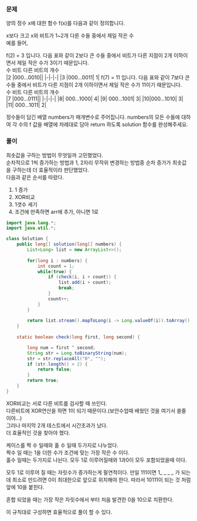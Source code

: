 ### 문제

양의 정수 x에 대한 함수 f(x)를 다음과 같이 정의합니다.   

x보다 크고 x와 비트가 1~2개 다른 수들 중에서 제일 작은 수   
예를 들어,   

f(2) = 3 입니다. 다음 표와 같이 2보다 큰 수들 중에서 비트가 다른 지점이 2개 이하이면서 제일 작은 수가 3이기 때문입니다.   
수	비트	다른 비트의 개수   
|2	|000...0010||
|-|-|-|
|3	|000...0011|	1|
f(7) = 11 입니다. 다음 표와 같이 7보다 큰 수들 중에서 비트가 다른 지점이 2개 이하이면서 제일 작은 수가 11이기 때문입니다.   
수	비트	다른 비트의 개수   
|7	|000...0111||
|-|-|-|
|8|	000...1000|	4|
|9|	000...1001| 3|
|10|000...1010|	3|
|11|	000...1011|	2|

정수들이 담긴 배열 numbers가 매개변수로 주어집니다. numbers의 모든 수들에 대하여 각 수의 f 값을 배열에 차례대로 담아 return 하도록 solution 함수를 완성해주세요.   


### 풀이

최솟값을 구하는 방법이 무엇일까 고민했었다.   
순차적으로 1씩 증가하는 방법과 1, 2자리 무작위 변경하는 방법중 순차 증가가 최솟값을 구하는데 더 효율적이라 판단했었다.   
다음과 같은 순서를 따랐다.   

1. 1 증가
2. XOR비교
3. 1갯수 세기
4. 조건에 만족하면 arr에 추가, 아니면 1로

```java
import java.lang.*;
import java.util.*;

class Solution {
    public long[] solution(long[] numbers) {
        List<Long> list = new ArrayList<>();
        
        for(long i : numbers) {
            int count = 1;
            while(true) {
                if (check(i, i + count)) {
                    list.add(i + count);
                    break;
                }
                count++;
            }
        }
        
        return list.stream().mapToLong(i -> Long.valueOf(i)).toArray();
    }
    
    static boolean check(long first, long second) {

        long num = first ^ second;
        String str = Long.toBinaryString(num);
        str = str.replaceAll("0", "");
        if (str.length() > 2) {
            return false;
        }
        return true;
    }
}
```

XOR비교는 서로 다른 비트를 검사할 때 쓰인다.   
다른비트에 XOR연산을 하면 1이 되기 때문이다.(보안수업때 배웠던 것을 여기서 쓸줄이야...)   
그러나 마지막 2개 테스트에서 시간초과가 났다.   
더 효율적인 것을 찾아야 했다.   

케이스를 짝 수 일때와 홀 수 일때 두가지로 나누었다.   
짝수 일 때는 1을 더한 수가 조건에 맞는 가장 작은 수 이다.   
홀수 일때는 두가지로 나뉜다. 모두 1로 이루어질때와 1과0이 모두 포함되었을때 이다.     

모두 1로 이루어 질 때는 자릿수가 증가하는게 필연적이다. 만일 111이면 1_ _ _ _ 가 되는데
최소로 만드려면 0이 최대한으로 앞으로 위치해야 한다. 따라서 10111이 되는 것 처럼 앞에 10을 붙힌다.   

혼합 되었을 때는 가장 작은 자릿수에서 부터 처음 발견한 0을 10으로 치환한다.   

이 규칙대로 구성하면 효율적으로 풀이 할 수 있다.




